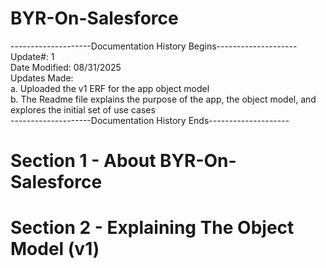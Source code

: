 # BYR-On-Salesforce
--------------------Documentation History Begins--------------------  
Update#: 1  
Date Modified: 08/31/2025  
Updates Made:  
  a. Uploaded the v1 ERF for the app object model  
  b. The Readme file explains the purpose of the app, the object model, and explores the initial set of use cases  
--------------------Documentation History Ends--------------------  

# Section 1 - About BYR-On-Salesforce

# Section 2 - Explaining The Object Model (v1)


